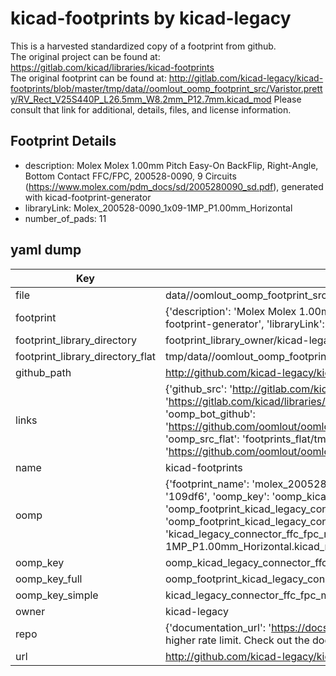 # kicad-footprints by kicad-legacy  
This is a harvested standardized copy of a footprint from github.  
The original project can be found at:  
https://gitlab.com/kicad/libraries/kicad-footprints  
The original footprint can be found at:
http://gitlab.com/kicad-legacy/kicad-footprints/blob/master/tmp/data//oomlout_oomp_footprint_src/Varistor.pretty/RV_Rect_V25S440P_L26.5mm_W8.2mm_P12.7mm.kicad_mod
Please consult that link for additional, details, files, and license information.  
## Footprint Details
* description: Molex Molex 1.00mm Pitch Easy-On BackFlip, Right-Angle, Bottom Contact FFC/FPC, 200528-0090, 9 Circuits (https://www.molex.com/pdm_docs/sd/2005280090_sd.pdf), generated with kicad-footprint-generator  
* libraryLink: Molex_200528-0090_1x09-1MP_P1.00mm_Horizontal  
* number_of_pads: 11  
## yaml dump  
| Key | Value |  
| --- | --- |  
| file | data//oomlout_oomp_footprint_src/kicad-footprints/Connector_FFC-FPC.pretty/Molex_200528-0090_1x09-1MP_P1.00mm_Horizontal.kicad_mod |  
| footprint | {'description': 'Molex Molex 1.00mm Pitch Easy-On BackFlip, Right-Angle, Bottom Contact FFC/FPC, 200528-0090, 9 Circuits (https://www.molex.com/pdm_docs/sd/2005280090_sd.pdf), generated with kicad-footprint-generator', 'libraryLink': 'Molex_200528-0090_1x09-1MP_P1.00mm_Horizontal', 'number_of_pads': 11} |  
| footprint_library_directory | footprint_library_owner/kicad-legacy_kicad-footprints |  
| footprint_library_directory_flat | tmp/data//oomlout_oomp_footprint_src/footprints_flat/kicad_legacy_connector_ffc_fpc_molex_200528_0090_1x09_1mp_p1_00mm_horizontal/working |  
| github_path | http://github.com/kicad-legacy/kicad-footprints/blob/master/tmp/data//oomlout_oomp_footprint_src/Connector_FFC-FPC.pretty/Molex_200528-0090_1x09-1MP_P1.00mm_Horizontal.kicad_mod |  
| links | {'github_src': 'http://gitlab.com/kicad-legacy/kicad-footprints/blob/master/tmp/data//oomlout_oomp_footprint_src/Varistor.pretty/RV_Rect_V25S440P_L26.5mm_W8.2mm_P12.7mm.kicad_mod', 'github_src_repo': 'https://gitlab.com/kicad/libraries/kicad-footprints', 'oomp_bot': 'tmp/data//oomlout_oomp_footprint_src/footprints/kicad_legacy_connector_ffc_fpc_molex_200528_0090_1x09_1mp_p1_00mm_horizontal/working', 'oomp_bot_github': 'https://github.com/oomlout/oomlout_oomp_footprint_bot/tree/main/tmp/data//oomlout_oomp_footprint_src/footprints/kicad_legacy_connector_ffc_fpc_molex_200528_0090_1x09_1mp_p1_00mm_horizontal/working', 'oomp_src_flat': 'footprints_flat/tmp/data//oomlout_oomp_footprint_src/footprints_flat/kicad_legacy_connector_ffc_fpc_molex_200528_0090_1x09_1mp_p1_00mm_horizontal/working', 'oomp_src_flat_github': 'https://github.com/oomlout/oomlout_oomp_footprint_src/tree/main/tmp/data//oomlout_oomp_footprint_src/footprints_flat/kicad_legacy_connector_ffc_fpc_molex_200528_0090_1x09_1mp_p1_00mm_horizontal/working'} |  
| name | kicad-footprints |  
| oomp | {'footprint_name': 'molex_200528_0090_1x09_1mp_p1_00mm_horizontal', 'library_name': 'connector_ffc_fpc', 'md5': '109df6a19d129fbad5f1f21dcc473da6', 'md5_10': '109df6a19d', 'md5_5': '109df', 'md5_6': '109df6', 'oomp_key': 'oomp_kicad_legacy_connector_ffc_fpc_molex_200528_0090_1x09_1mp_p1_00mm_horizontal', 'oomp_key_extra': 'oomp_footprint_kicad_legacy_connector_ffc_fpc_molex_200528_0090_1x09_1mp_p1_00mm_horizontal', 'oomp_key_full': 'oomp_footprint_kicad_legacy_connector_ffc_fpc_molex_200528_0090_1x09_1mp_p1_00mm_horizontal_109df6', 'oomp_key_simple': 'kicad_legacy_connector_ffc_fpc_molex_200528_0090_1x09_1mp_p1_00mm_horizontal', 'original_filename': 'data//oomlout_oomp_footprint_src/kicad-footprints/Connector_FFC-FPC.pretty/Molex_200528-0090_1x09-1MP_P1.00mm_Horizontal.kicad_mod', 'owner_name': 'kicad_legacy'} |  
| oomp_key | oomp_kicad_legacy_connector_ffc_fpc_molex_200528_0090_1x09_1mp_p1_00mm_horizontal |  
| oomp_key_full | oomp_footprint_kicad_legacy_connector_ffc_fpc_molex_200528_0090_1x09_1mp_p1_00mm_horizontal |  
| oomp_key_simple | kicad_legacy_connector_ffc_fpc_molex_200528_0090_1x09_1mp_p1_00mm_horizontal |  
| owner | kicad-legacy |  
| repo | {'documentation_url': 'https://docs.github.com/rest/overview/resources-in-the-rest-api#rate-limiting', 'message': "API rate limit exceeded for 84.66.142.224. (But here's the good news: Authenticated requests get a higher rate limit. Check out the documentation for more details.)"} |  
| url | http://github.com/kicad-legacy/kicad-footprints |  

